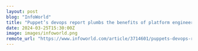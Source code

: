 ```yaml
---
layout: post
blog: "InfoWorld"
title: "Puppet’s devops report plumbs the benefits of platform engineering"
date: 2024-03-25T15:30:00Z
image: images/infoworld.png
remote_url: "https://www.infoworld.com/article/3714601/puppets-devops-report-plumbs-the-benefits-of-platform-engineering.html#tk.rss_applicationdevelopment"
---
```

